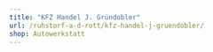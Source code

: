 ```yaml
---
title: "KFZ Handel J. Gründobler"
url: /ruhstorf-a-d-rott/kfz-handel-j-gruendobler/
shop: Autowerkstatt
---
```

